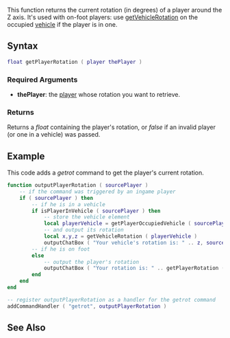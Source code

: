 This function returns the current rotation (in degrees) of a player around the Z axis. It's used with on-foot players: use [getVehicleRotation](/docs/getvehiclerotation.md "wikilink") on the occupied [vehicle](/vehicle.md "wikilink") if the player is in one.

Syntax
------

``` lua
float getPlayerRotation ( player thePlayer )
```

### Required Arguments

-   **thePlayer**: the [player](/docs/player.md "wikilink") whose rotation you want to retrieve.

### Returns

Returns a *float* containing the player's rotation, or *false* if an invalid player (or one in a vehicle) was passed.

Example
-------

This code adds a *getrot* command to get the player's current rotation.

``` lua
function outputPlayerRotation ( sourcePlayer )
    -- if the command was triggered by an ingame player
    if ( sourcePlayer ) then
        -- if he is in a vehicle
        if isPlayerInVehicle ( sourcePlayer ) then
            -- store the vehicle element
            local playerVehicle = getPlayerOccupiedVehicle ( sourcePlayer )
            -- and output its rotation
            local x,y,z = getVehicleRotation ( playerVehicle )
            outputChatBox ( "Your vehicle's rotation is: " .. z, sourcePlayer )
        -- if he is on foot
        else
            -- output the player's rotation
            outputChatBox ( "Your rotation is: " .. getPlayerRotation ( sourcePlayer ), sourcePlayer )
        end
    end
end

-- register outputPlayerRotation as a handler for the getrot command
addCommandHandler ( "getrot", outputPlayerRotation )
```

See Also
--------
